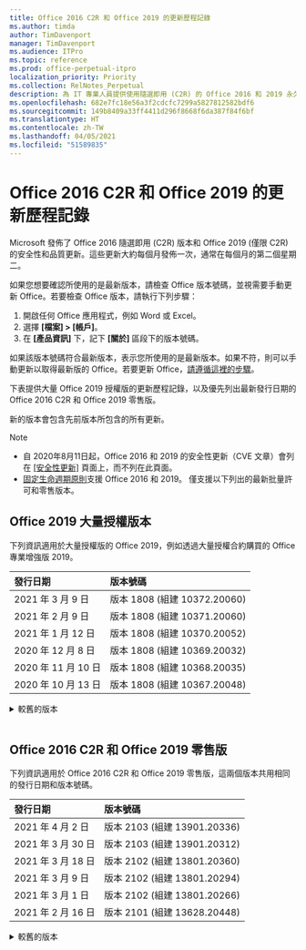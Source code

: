 ```yaml
---
title: Office 2016 C2R 和 Office 2019 的更新歷程記錄
ms.author: timda
author: TimDavenport
manager: TimDavenport
ms.audience: ITPro
ms.topic: reference
ms.prod: office-perpetual-itpro
localization_priority: Priority
ms.collection: RelNotes_Perpetual
description: 為 IT 專業人員提供使用隨選即用 (C2R) 的 Office 2016 和 2019 永久版本的更新歷程記錄
ms.openlocfilehash: 682e7fc18e56a3f2cdcfc7299a5827812582bdf6
ms.sourcegitcommit: 149b8409a33ff4411d296f8668f6da387f84f6bf
ms.translationtype: HT
ms.contentlocale: zh-TW
ms.lasthandoff: 04/05/2021
ms.locfileid: "51589835"
---
```

# <a name="update-history-for-office-2016-c2r-and-office-2019"></a>Office 2016 C2R 和 Office 2019 的更新歷程記錄

Microsoft 發佈了 Office 2016 隨選即用 (C2R) 版本和 Office 2019 (僅限 C2R) 的安全性和品質更新。這些更新大約每個月發佈一次，通常在每個月的第二個星期二。

如果您想要確認所使用的是最新版本，請檢查 Office 版本號碼，並視需要手動更新 Office。若要檢查 Office 版本，請執行下列步驟：

  1.    開啟任何 Office 應用程式，例如 Word 或 Excel。
  2.    選擇 **[檔案] > [帳戶]**。
  3.    在 **[產品資訊]** 下，記下 **[關於]** 區段下的版本號碼。

如果該版本號碼符合最新版本，表示您所使用的是最新版本。如果不符，則可以手動更新以取得最新版的 Office。若要更新 Office，[請遵循這裡的步驟](https://support.office.com/article/2ab296f3-7f03-43a2-8e50-46de917611c5)。


下表提供大量 Office 2019 授權版的更新歷程記錄，以及優先列出最新發行日期的 Office 2016 C2R 和 Office 2019 零售版。

新的版本會包含先前版本所包含的所有更新。


 > [!NOTE]
> - 自 2020年8月11日起，Office 2016 和 2019 的安全性更新（CVE 文章）會列在 [[安全性更新]](./microsoft365-apps-security-updates.md) 頁面上，而不列在此頁面。 
> - [固定生命週期原則](/lifecycle/policies/fixed)支援 Office 2016 和 2019。 僅支援以下列出的最新批量許可和零售版本。


## <a name="volume-licensed-versions-of-office-2019"></a>Office 2019 大量授權版本
下列資訊適用於大量授權版的 Office 2019，例如透過大量授權合約購買的 Office 專業增強版 2019。

[//]: # (DO NOT REMOVE VL TABLE START)


|**發行日期**|**版本號碼**|
|:-----|:-----|
|2021 年 3 月 9 日|版本 1808 (組建 10372.20060)|
|2021 年 2 月 9 日|版本 1808 (組建 10371.20060)|
|2021 年 1 月 12 日|版本 1808 (組建 10370.20052)|
|2020 年 12 月 8 日|版本 1808 (組建 10369.20032) |
|2020 年 11 月 10 日|版本 1808 (組建 10368.20035)|
|2020 年 10 月 13 日|版本 1808 (組建 10367.20048)|


[//]: # (DO NOT REMOVE VL TABLE END)

<details>
<summary>較舊的版本</summary>
 

[//]: # (DO NOT REMOVE VL OLD TABLE START)


|**發行日期**|**版本號碼**|
|:-----|:-----|
|2020 年 9 月 8 日|版本 1808 (組建 10366.20016)|
|2020 年 8 月 11 日|版本 1808 (組建 10364.20059)|
|2020 年 7 月 14 日   |版本 1808 (組建 10363.20015)  |
|2020 年 6 月 9 日   |版本 1808 (組建 10361.20002)  |
|2020 年 5 月 12 日   |版本 1808 (組建 10359.20023)  |
|2020 年 4 月 14 日   |版本 1808 (組建 10358.20061)  |
|2020 年 3 月 10 日   |版本 1808 (組建 10357.20081)  |
|2020 年 2 月 11 日   |版本 1808 (組建 10356.20006)  |


[//]: # (DO NOT REMOVE VL OLD TABLE END)

</details>


<br/>

## <a name="retail-versions-of-office-2016-c2r-and-office-2019"></a>Office 2016 C2R 和 Office 2019 零售版
下列資訊適用於 Office 2016 C2R 和 Office 2019 零售版，這兩個版本共用相同的發行日期和版本號碼。

[//]: # (DO NOT REMOVE RETAIL TABLE START)


|**發行日期**|**版本號碼**|
|:-----|:-----|
|2021 年 4 月 2 日|版本 2103 (組建 13901.20336)|
|2021 年 3 月 30 日|版本 2103 (組建 13901.20312)|
|2021 年 3 月 18 日|版本 2102 (組建 13801.20360)|
|2021 年 3 月 9 日|版本 2102 (組建 13801.20294)|
|2021 年 3 月 1 日|版本 2102 (組建 13801.20266)|
|2021 年 2 月 16 日|版本 2101 (組建 13628.20448)|


[//]: # (DO NOT REMOVE RETAIL TABLE END)

<details>
<summary>較舊的版本</summary>
 

[//]: # (DO NOT REMOVE RETAIL OLD TABLE START)


|**發行日期**|**版本號碼**|
|:-----|:-----|
|2021 年 2 月 9 日|版本 2101 (組建 13628.20380)|
|2021 年 1 月 26 日|版本 2101 (組建 13628.20274)|
|2021 年 1 月 21 日|版本 2012 (組建 13530.20440)|
|2021 年 1 月 12 日|版本 2012 (組建 13530.20376)|
|2021 年 1 月 5 日|版本 2012 (組建 13530.20316)|
|2020 年 12 月 21 日|版本 2011 (組建 13426.20404)|
|2020 年 12 月 8 日|版本 2011 (組建 13426.20332) |
|2020 年 12 月 2 日|版本 2011 (組建 13426.20308)|
|2020 年 11 月 30 日|版本 2011 (組建 13426.20294)|
|2020 年 11 月 23 日|版本 2011 (組建 13426.20274)|
|2020 年 11 月 17 日|版本 2010 (組建 13328.20408)|
|2020 年 11 月 10 日|版本 2010 (組建 13328.20356)|
|2020 年 10 月 27 日|版本 2010 (組建 13328.20292)|
|2020 年 10 月 21 日|版本 2009 (組建 13231.20418)|
|2020 年 10 月 13 日|版本 2009 (組建 13231.20390)|
|2020 年 10 月 8 日|版本 2009 (組建 13231.20368)|
|2020 年 9 月 28 日|版本 2009 (組建 13231.20262)|
|2020 年 9 月 22 日|版本 2008 (組建 13127.20508)|
|2020 年 9 月 9 日|版本 2008 (組建 13127.20408)|
|2020 年 8 月 31 日|版本 2008 (組建 13127.20296)|
|2020 年 8 月 25 日|版本 2007 (組建 13029.20460)|
|2020 年 8 月 11 日|版本 2007 (組建 13029.20344)|
|2020 年 7 月 30 日|版本 2007 (組建 13029.20308)  |
|2020 年 7 月 28 日|版本 2006 (組建 13001.20498)  |
|2020 年 7 月 14 日|版本 2006 (組建13001.20384)  |
|2020 年 6 月 30 日|版本 2006 (組建 13001.20266)  |
|2020 年 6 月 24 日|版本 2005 (組建 12827.20470)  |
|2020 年 6 月 9 日|版本 2005 (組建 12827.20336)  |
|2020 年 6 月 2 日|版本 2005 (組建 12827.20268)  |
|2020 年 5 月 21 日|版本 2004 (組建 12730.20352)  |
|2020 年 5 月 12 日|版本 2004 (組建 12730.20270)  |
|2020 年 5 月 4 日|版本 2004 (組建 12730.20250)  |
|2020 年 4 月 29 日|版本 2004 (組建 12730.20236)  |
|2020 年 4 月 15 日|版本 2003 (組建 12624.20466)  |
|2020 年 4 月 14 日|版本 2003 (組建 12624.20442)  |
|2020 年 3 月 31 日|版本 2003 (組建 12624.20382)  |
|2020 年 3 月 25 日|版本 2003 (組建 12624.20320)  |
|2020 年 3 月 10 日|版本 2002 (組建 12527.20278)  |
|2020 年 3 月 1 日   |版本 2002 (組建 12527.20242)  |


[//]: # (DO NOT REMOVE RETAIL OLD TABLE END)


</details>